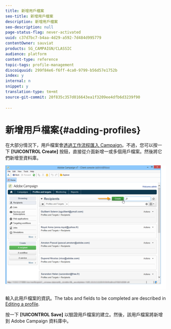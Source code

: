 ```yaml
---
title: 新增用戶檔案
seo-title: 新增用戶檔案
description: 新增用戶檔案
seo-description: null
page-status-flag: never-activated
uuid: c37d7bc7-b4aa-4d29-a592-7d484d995779
contentOwner: sauviat
products: SG_CAMPAIGN/CLASSIC
audience: platform
content-type: reference
topic-tags: profile-management
discoiquuid: 299f84e6-f6ff-4ca0-9799-b56d57e1752b
index: y
internal: n
snippet: y
translation-type: tm+mt
source-git-commit: 20f835c357d016643ea1f3209ee4dfb6d3239f90

---
```



# 新增用戶檔案{#adding-profiles}

在大部分情況下，用戶檔案會[透過工作流程匯入 Campaign](../../workflow/using/importing-data.md)。不過，您可以按一下 **[!UICONTROL Create]** 按鈕，直接從介面新增一或多個用戶檔案。然後將它們新增至資料庫。

![](assets/s_ncs_user_profile_add.png)

輸入此用戶檔案的資訊。The tabs and fields to be completed are described in [Editing a profile](../../platform/using/editing-a-profile.md).

按一下 **[!UICONTROL Save]** 以驗證用戶檔案的建立。然後，該用戶檔案將新增到 Adobe Campaign 資料庫中。

